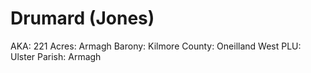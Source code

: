 # Drumard (Jones)

AKA: 221
Acres: Armagh
Barony: Kilmore
County: Oneilland West
PLU: Ulster
Parish: Armagh